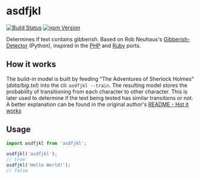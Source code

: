 # asdfjkl

[![Build Status](https://travis-ci.org/leonelgalan/asdfjkl.svg)](https://travis-ci.org/leonelgalan/asdfjkl)
[![npm Version](https://badge.fury.io/js/asdfjkl.svg)](http://badge.fury.io/js/asdfjkl)

Determines if text contains gibberish. Based on Rob Neuhaus's [Gibberish-Detector](https://github.com/rrenaud/Gibberish-Detector) (Python), inspired in the [PHP](https://github.com/buggedcom/Gibberish-Detector-PHP) and [Ruby](https://github.com/mchitten/gibberish_detector) ports.

## How it works

The build-in model is built by feeding "The Adventures of Sherlock Holmes" (_data/big.txt_) into the cli: `asdfjkl --train`. The resulting model stores the probability of transitioning from each character to other character. This is later used to determine if the text being tested has similar transitions or not. A better explanation can be found in the original author's [README - Hot it works](https://github.com/rrenaud/Gibberish-Detector#how-it-works)

## Usage

```js
import asdfjkl from 'asdfjkl';

asdfjkl('asdfjkl');
// true
asdfjkl('Hello World!');
// false
```
